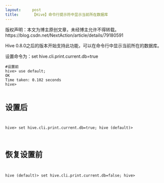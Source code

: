 ```yaml
---
layout:     post
title:      【Hive】命令行提示符中显示当前所在数据库
---
```

<div id="article_content" class="article_content clearfix csdn-tracking-statistics" data-pid="blog" data-mod="popu_307" data-dsm="post">
								<div class="article-copyright">
					版权声明：本文为博主原创文章，未经博主允许不得转载。					https://blog.csdn.net/NextAction/article/details/79180591				</div>
								            <link rel="stylesheet" href="https://csdnimg.cn/release/phoenix/template/css/ck_htmledit_views-f76675cdea.css">
						<div class="htmledit_views" id="content_views">
                
<p>Hive 0.8.0之后的版本开始支持此功能，可以在命令行中显示当前所在的数据库。</p>
<p>设置命令为：set hive.cli.print.current.db=true</p>
<p></p><pre><code class="language-plain">#设置前
hive&gt; use default;
OK
Time taken: 0.102 seconds
hive&gt; 

# 设置后
hive&gt; set hive.cli.print.current.db=true;
hive (default)&gt; 

# 恢复设置前
hive (default)&gt; set hive.cli.print.current.db=false;
hive&gt; </code></pre><br><br>            </div>
                </div>